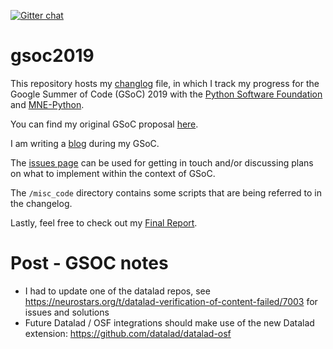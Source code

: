  [![Gitter chat](https://badges.gitter.im/gitterHQ/gitter.png)](https://gitter.im/mne-tools/mne-gsoc-2019-BIDS)

# gsoc2019

This repository hosts my [changlog](./changelog.md) file, in which I track my
progress for the Google Summer of Code (GSoC) 2019 with the
[Python Software Foundation](https://python-gsoc.org/)
and [MNE-Python](https://mne.tools).

You can find my original GSoC proposal
[here](https://blogs.python-gsoc.org/media/proposals/appelhoff_gsoc2019.pdf).

I am writing a [blog](https://blogs.python-gsoc.org/en/sappelhoffs-blog/)
during my GSoC.

The [issues page](https://github.com/sappelhoff/gsoc2019/issues) can be used
for getting in touch and/or discussing plans on what to implement within the
context of GSoC.

The `/misc_code` directory contains some scripts that are being referred to in
the changelog.

Lastly, feel free to check out my
[Final Report](https://github.com/sappelhoff/gsoc2019/blob/master/FINAL_REPORT.md).


# Post - GSOC notes

- I had to update one of the datalad repos, see https://neurostars.org/t/datalad-verification-of-content-failed/7003 for issues and solutions
- Future Datalad / OSF integrations should make use of the new Datalad extension: https://github.com/datalad/datalad-osf
